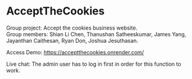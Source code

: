 # AcceptTheCookies
Group project: Accept the cookies business website.\
Group members: Shian Li Chen, Thanushan Satheeskumar, James Yang, Jayanthan Caithesan, Ryan Don, Joshua Jesuthasan.

Access Demo: https://acceptthecookies.onrender.com/

Live chat: The admin user has to log in first in order for this function to work.
